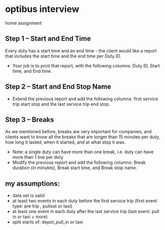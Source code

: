 # optibus interview
home assignment

## Step 1 – Start and End Time
Every duty has a start time and an end time - the client would like a report that includes the
start time and the end time per Duty ID.
- Your job is to print that report, with the following columns: Duty ID, Start time, and End time.

## Step 2 – Start and End Stop Name
- Extend the previous report and add the following columns: first service trip start stop and the
last service trip end stop.


## Step 3 – Breaks
As we mentioned before, breaks are very important for companies, and clients want to know
all the breaks that are longer than 15 minutes per duty, how long it lasted, when it started, and
at what stop it was.
- Note: a single duty can have more than one break, i.e. duty can have more than 1 line per
duty
- Modify the previous report and add the following columns: Break duration (in minutes), Break
start time, and Break stop name.

## my assumptions:
- data set is valid
- at least two events in each duty before the first service trip (first event type: pre trip , pullout or taxi)
- at least one event in each duty after the last service trip (last event: pull in or taxi + more)
- split starts of: depot_pull_in or taxi